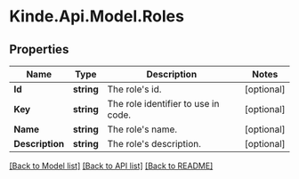 # Kinde.Api.Model.Roles

## Properties

Name | Type | Description | Notes
------------ | ------------- | ------------- | -------------
**Id** | **string** | The role&#39;s id. | [optional] 
**Key** | **string** | The role identifier to use in code. | [optional] 
**Name** | **string** | The role&#39;s name. | [optional] 
**Description** | **string** | The role&#39;s description. | [optional] 

[[Back to Model list]](../README.md#documentation-for-models) [[Back to API list]](../README.md#documentation-for-api-endpoints) [[Back to README]](../README.md)

